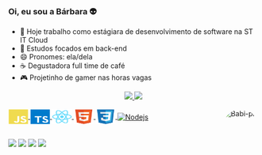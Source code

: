 ### Oi, eu sou a Bárbara 👽

- 🔭 Hoje trabalho como estágiara de desenvolvimento de software na ST IT Cloud
- 🌱 Estudos focados em back-end
- 😄 Pronomes: ela/dela
- ☕ Degustadora full time de café
- 🎮 Projetinho de gamer nas horas vagas

<div align="center">
  <a href="https://github.com/barbxrx">
  <img height="180em" src="https://github-readme-stats.vercel.app/api?username=barbxrx&show_icons=true&theme=dracula&include_all_commits=true&count_private=true"/>
  <img height="180em" src="https://github-readme-stats.vercel.app/api/top-langs/?username=barbxrx&layout=compact&langs_count=7&theme=dracula"/>
</div>
  <div style="display: inline_block"><br>
  <img align="center" alt="Js" height="30" width="40" src="https://raw.githubusercontent.com/devicons/devicon/master/icons/javascript/javascript-plain.svg">
  <img align="center" alt="Ts" height="30" width="40" src="https://raw.githubusercontent.com/devicons/devicon/master/icons/typescript/typescript-plain.svg">
  <img align="center" alt="React" height="30" width="40" src="https://raw.githubusercontent.com/devicons/devicon/master/icons/react/react-original.svg">
  <img align="center" alt="HTML" height="30" width="40" src="https://raw.githubusercontent.com/devicons/devicon/master/icons/html5/html5-original.svg">
  <img align="center" alt="CSS" height="30" width="40" src="https://raw.githubusercontent.com/devicons/devicon/master/icons/css3/css3-original.svg">
  <img align="center" alt="Nodejs" height="30" width="40" src="https://cdn.worldvectorlogo.com/logos/nodejs-icon.svg">
  <img align="right" alt="Babi-pic" height="150" style="border-radius:50px;" src="https://share-cdn.picrew.me/shareImg/org/202112/338224_KEYHOT4u.png">
</div>
  
  ##
 
<div> 
  <a href="https://instagram.com/babi.dll" target="_blank"><img src="https://img.shields.io/badge/-Instagram-%23E4405F?style=for-the-badge&logo=instagram&logoColor=white" target="_blank"></a>
 	<a href="https://www.twitch.tv/barbxrx" target="_blank"><img src="https://img.shields.io/badge/Twitch-9146FF?style=for-the-badge&logo=twitch&logoColor=white" target="_blank"></a>
  <a href = "mailto:barbaravivian.ti@outlook.com"><img src="https://img.shields.io/badge/-Gmail-%23333?style=for-the-badge&logo=gmail&logoColor=white" target="_blank"></a>
  <a href="https://www.linkedin.com/in/barbaravivian/" target="_blank"><img src="https://img.shields.io/badge/-LinkedIn-%230077B5?style=for-the-badge&logo=linkedin&logoColor=white" target="_blank"></a> 
 
 
</div>
